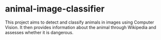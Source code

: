 # animal-image-classifier
This project aims to detect and classify animals in images using Computer Vision. It then provides information about the animal through Wikipedia and assesses whether it is dangerous.
